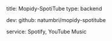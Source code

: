 title: Mopidy-SpotiTube
type: backend

dev:
  github: natumbri/mopidy-spotitube

service: Spotify, YouTube Music

